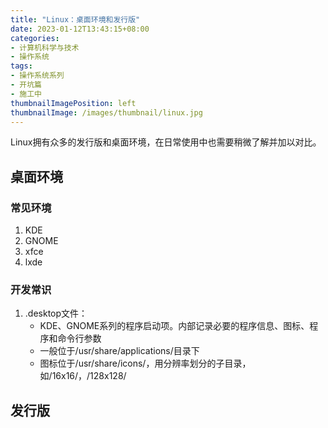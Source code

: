 ```yaml
---
title: "Linux：桌面环境和发行版"
date: 2023-01-12T13:43:15+08:00
categories:
- 计算机科学与技术
- 操作系统
tags:
- 操作系统系列
- 开坑篇
- 施工中
thumbnailImagePosition: left
thumbnailImage: /images/thumbnail/linux.jpg
---
```

Linux拥有众多的发行版和桌面环境，在日常使用中也需要稍微了解并加以对比。
<!--more-->
## 桌面环境
### 常见环境
1. KDE
1. GNOME
1. xfce
1. lxde
### 开发常识
1. .desktop文件：
    - KDE、GNOME系列的程序启动项。内部记录必要的程序信息、图标、程序和命令行参数
    - 一般位于/usr/share/applications/目录下
    - 图标位于/usr/share/icons/，用分辨率划分的子目录，如/16x16/，/128x128/

## 发行版